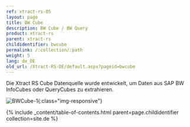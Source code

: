 ```yaml
---
ref: xtract-rs-05
layout: page
title: BW Cube
description: BW Cube / BW Query
product: xtract-rs
parent: xtract-rs
childidentifier: bwcube
permalink: /:collection/:path
weight: 5
lang: de_DE
old_url: /Xtract-RS-DE/default.aspx?pageid=bwcube
---
```


Die Xtract RS Cube Datenquelle wurde entwickelt, um Daten aus SAP BW InfoCubes oder QueryCubes zu extrahieren.

![BWCube-1](/img/content/BWCube-1.png){:class="img-responsive"}

{% include _content/table-of-contents.html parent=page.childidentifier collection=site.de %}
